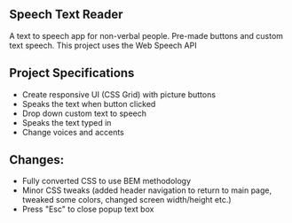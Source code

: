 ## Speech Text Reader

A text to speech app for non-verbal people. Pre-made buttons and custom text speech. This project uses the Web Speech API

## Project Specifications

- Create responsive UI (CSS Grid) with picture buttons
- Speaks the text when button clicked
- Drop down custom text to speech
- Speaks the text typed in
- Change voices and accents

## Changes:
- Fully converted CSS to use BEM methodology
- Minor CSS tweaks (added header navigation to return to main page, tweaked some colors, changed screen width/height etc.)
- Press "Esc" to close popup text box